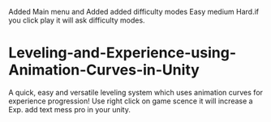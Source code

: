 Added Main menu and Added added difficulty modes Easy medium Hard.if you click play it will ask difficulty modes.
# Leveling-and-Experience-using-Animation-Curves-in-Unity
A quick, easy and versatile leveling system which uses animation curves for experience progression!
Use right click on game scence it will increase a Exp.
add text mess pro in your unity.